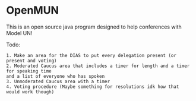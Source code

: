 # OpenMUN
This is an open source java program designed to help conferences with Model UN!

Todo:
    
    1. Make an area for the DIAS to put every delegation present (or present and voting)
    2. Moderated Caucus area that includes a timer for length and a timer for speaking time
    and a list of everyone who has spoken
    3. Unmoderated Caucus area with a timer
    4. Voting procedure (Maybe something for resolutions idk how that would work though)
